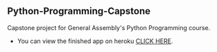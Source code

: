 ## Python-Programming-Capstone
Capstone project for General Assembly's Python Programming course. 

* You can view the finished app on heroku [CLICK HERE](https://virginia-census-data.herokuapp.com/).
